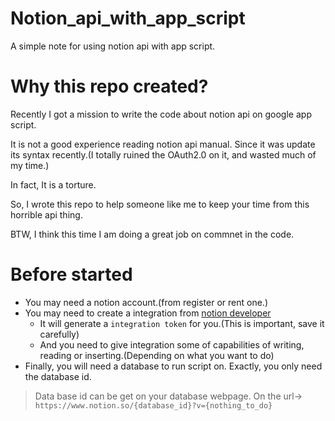 # Notion_api_with_app_script
A simple note for using notion api with app script.

# Why this repo created?
Recently I got a mission to write the code about notion api on google app script.

It is not a good experience reading notion api manual. Since it was update its syntax recently.(I totally ruined the OAuth2.0 on it, and wasted much of my time.)

In fact, It is a torture.

So, I wrote this repo to help someone like me to keep your time from this horrible api thing.

BTW, I think this time I am doing a great job on commnet in the code.

# Before started
* You may need a notion account.(from register or rent one.)
* You may need to create a integration from [notion developer](https://developers.notion.com/)
  * It will generate a ```integration token``` for you.(This is important, save it carefully)
  * And you need to give integration some of capabilities of writing, reading or inserting.(Depending on what you want to do)
* Finally, you will need a database to run script on. Exactly, you only need the database id.
> Data base id can be get on your database webpage. On the url-> ```https://www.notion.so/{database_id}?v={nothing_to_do}```
